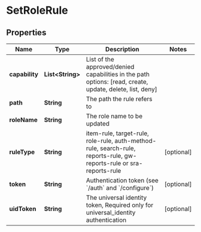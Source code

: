 

# SetRoleRule

## Properties

Name | Type | Description | Notes
------------ | ------------- | ------------- | -------------
**capability** | **List&lt;String&gt;** | List of the approved/denied capabilities in the path options: [read, create, update, delete, list, deny] | 
**path** | **String** | The path the rule refers to | 
**roleName** | **String** | The role name to be updated | 
**ruleType** | **String** | item-rule, target-rule, role-rule, auth-method-rule, search-rule, reports-rule, gw-reports-rule or sra-reports-rule |  [optional]
**token** | **String** | Authentication token (see &#x60;/auth&#x60; and &#x60;/configure&#x60;) |  [optional]
**uidToken** | **String** | The universal identity token, Required only for universal_identity authentication |  [optional]



